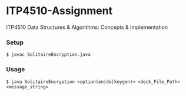 # ITP4510-Assignment
ITP4510 Data Structures &amp; Algorithms: Concepts &amp; Implementation

### Setup
```
$ javac SolitaireEncryption.java
```
### Usage
```
$ java SolitaireEncryption <option(en|de|keygen)> <deck_File_Path> <message_string>
```